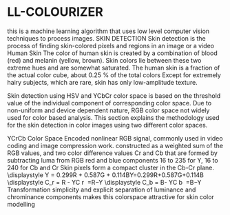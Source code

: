 # LL-COLOURIZER
this is a machine learning algorithm that uses low level computer vision techniques to process images.
SKIN DETECTION 
Skin detection is the process of finding skin-colored pixels and regions in an
image or a video
Human Skin
The color of human skin is created by a combination of blood (red) and melanin (yellow, brown).
Skin colors lie between these two extreme hues and are somewhat saturated.
The human skin is a fraction of the actual color cube, about 0.25 % of the total colors
Except for extremely hairy subjects, which are rare, skin has only low-amplitude texture.

Skin detection using HSV and YCbCr color space is based on the threshold value of the individual
component of corresponding color space. Due to non-uniform and device dependent nature, RGB color space
not widely used for color based analysis. This section explains the methodology used for the skin detection in
color images using two different color spaces. 

YCrCb Color Space
Encoded nonlinear RGB signal, commonly used in video coding and image compression work.
constructed as a weighted sum of the RGB values, and two color difference values Cr and Cb that are formed by subtracting luma from RGB red and blue components
16 to 235 for Y, 16 to 240 for Cb and Cr
Skin pixels form a compact cluster in the Cb-Cr plane.
\displaystyle Y = 0.299R + 0.587G + 0.114BY=0.299R+0.587G+0.114B
\displaystyle C_r = R - YC 
r
​	 =R−Y
\displaystyle C_b = B- YC 
b
​	 =B−Y
Transformation simplicity and explicit separation of luminance and chrominance components makes this colorspace attractive for skin color modelling
